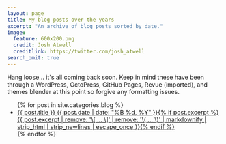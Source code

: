 ```yaml
---
layout: page
title: My blog posts over the years
excerpt: "An archive of blog posts sorted by date."
image:
  feature: 600x200.png
  credit: Josh Atwell
  creditlink: https://twitter.com/josh_atwell
search_omit: true
---
```


Hang loose... it's all coming back soon. Keep in mind these have been through a WordPress, OctoPress, GitHub Pages, Revue (imported), and themes blender at this point so forgive any formatting issues.

<ul class="post-list">
{% for post in site.categories.blog %} 
  <li><article><a href="{{ site.url }}{{ post.url }}">{{ post.title }} <span class="entry-date"><time datetime="{{ post.date | date_to_xmlschema }}">{{ post.date | date: "%B %d, %Y" }}</time></span>{% if post.excerpt %} <span class="excerpt">{{ post.excerpt | remove: '\[ ... \]' | remove: '\( ... \)' | markdownify | strip_html | strip_newlines | escape_once }}</span>{% endif %}</a></article></li>
{% endfor %}
</ul>
